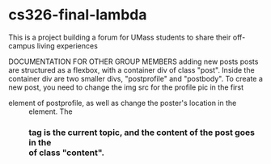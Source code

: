 # cs326-final-lambda
This is a project building a forum for UMass students to share their off-campus living experiences

DOCUMENTATION FOR OTHER GROUP MEMBERS
adding new posts
	posts are structured as a flexbox, with a container div of class "post". Inside the container div are two smaller divs, "postprofile" and "postbody". To create a new post, you need to change the img src for the profile pic in the first <dt> element of postprofile, as well as change the poster's location in the <dd> element. The <h3> tag is the current topic, and the content of the post goes in the <div> of class "content".